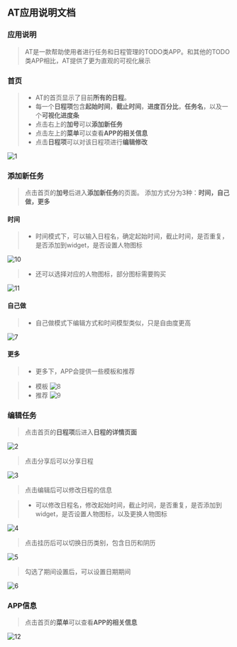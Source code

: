 ## AT应用说明文档 
### 应用说明
> AT是一款帮助使用者进行任务和日程管理的TODO类APP。和其他的TODO类APP相比，AT提供了更为直观的可视化展示
### 首页
>- AT的首页显示了目前**所有的日程**。
>- 每一个**日程项**包含**起始时间**，**截止时间**，**进度百分比**，**任务名**，以及一个**可视化进度条**
>- 点击右上的**加号**可以**添加新任务**
>- 点击左上的**菜单**可以查看**APP的相关信息**
>- 点击**日程项**可以对该日程项进行**编辑修改**

![1](Assets/1.png)
### 添加新任务
>点击首页的**加号**后进入**添加新任务**的页面。
> 添加方式分为3种：**时间，自己做，更多**
#### 时间
>- 时间模式下，可以输入日程名，确定起始时间，截止时间，是否重复，是否添加到widget，是否设置人物图标

![10](Assets/10.png)
>- 还可以选择对应的人物图标，部分图标需要购买

![11](Assets/11.png)
#### 自己做
>- 自己做模式下编辑方式和时间模型类似，只是自由度更高

![7](Assets/7.png)
#### 更多
>- 更多下，APP会提供一些模板和推荐

>- 模板
![8](Assets/8.png)
>- 推荐
![9](Assets/9.png)
### 编辑任务
> 点击首页的**日程项**后进入**日程的详情页面**

![2](Assets/2.png)
> 点击分享后可以分享日程

![3](Assets/3.png)
> 点击编辑后可以修改日程的信息

>- 可以修改日程名，修改起始时间，截止时间，是否重复，是否添加到widget，是否设置人物图标，以及更换人物图标

![4](Assets/4.png)
> 点击挂历后可以切换日历类别，包含日历和阴历

![5](Assets/5.png)
> 勾选了期间设置后，可以设置日期期间 

![6](Assets/6.png)
### APP信息
> 点击首页的**菜单**可以查看**APP的相关信息**

![12](Assets/12.png)